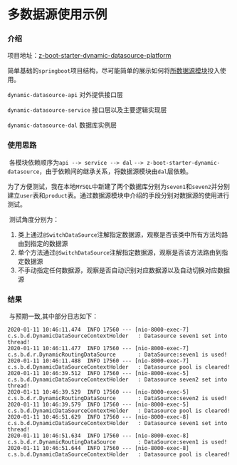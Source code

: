 # 多数据源使用示例

### 介绍

项目地址：[z-boot-starter-dynamic-datasource-platform](https://github.com/zhangxianwen2/z-parent/tree/master/z-boot-starter-dynamic-datasource-platform)

简单基础的`springboot`项目结构，尽可能简单的展示如何将[所数据源模块](https://github.com/zhangxianwen2/z-parent/tree/master/z-boot-starter-dynamic-datasource)投入使用。

`dynamic-datasource-api` 对外提供接口层

`dynamic-datasource-service` 接口层以及主要逻辑实现层 

`dynamic-datasource-dal` 数据库实例层	

### 使用思路

​	各模块依赖顺序为`api --> service --> dal` `--> z-boot-starter-dynamic-datasource`，由于依赖间的继承关系，将数据源模块由`dal`层依赖。

​	为了方便测试，我在本地`MYSQL`中新建了两个数据库分别为`seven1`和`seven2`并分别建立`user`表和`product`表。通过数据源模块中介绍的手段分别对数据源的使用进行测试。

​	测试角度分别为：

1. 类上通过`@SwitchDataSource`注解指定数据源，观察是否该类中所有方法均路由到指定的数据源
2. 单个方法通过`@SwitchDataSource`注解指定数据源，观察是否该方法路由到指定数据源
3. 不手动指定任何数据源，观察是否自动识别对应数据源以及自动切换对应数据源

### 结果

​	与预期一致,其中部分日志如下：

```
2020-01-11 10:46:11.474  INFO 17560 --- [nio-8000-exec-7] c.s.b.d.DynamicDataSourceContextHolder   : Datasource seven1 set into thread!
2020-01-11 10:46:11.477  INFO 17560 --- [nio-8000-exec-7] c.s.b.d.r.DynamicRoutingDataSource       : DataSource:seven1 is used!
2020-01-11 10:46:11.488  INFO 17560 --- [nio-8000-exec-7] c.s.b.d.DynamicDataSourceContextHolder   : Datasource pool is cleared!
2020-01-11 10:46:39.512  INFO 17560 --- [nio-8000-exec-5] c.s.b.d.DynamicDataSourceContextHolder   : Datasource seven2 set into thread!
2020-01-11 10:46:39.529  INFO 17560 --- [nio-8000-exec-5] c.s.b.d.r.DynamicRoutingDataSource       : DataSource:seven2 is used!
2020-01-11 10:46:39.579  INFO 17560 --- [nio-8000-exec-5] c.s.b.d.DynamicDataSourceContextHolder   : Datasource pool is cleared!
2020-01-11 10:46:51.629  INFO 17560 --- [nio-8000-exec-8] c.s.b.d.DynamicDataSourceContextHolder   : Datasource seven1 set into thread!
2020-01-11 10:46:51.634  INFO 17560 --- [nio-8000-exec-8] c.s.b.d.r.DynamicRoutingDataSource       : DataSource:seven1 is used!
2020-01-11 10:46:51.644  INFO 17560 --- [nio-8000-exec-8] c.s.b.d.DynamicDataSourceContextHolder   : Datasource pool is cleared!
```

